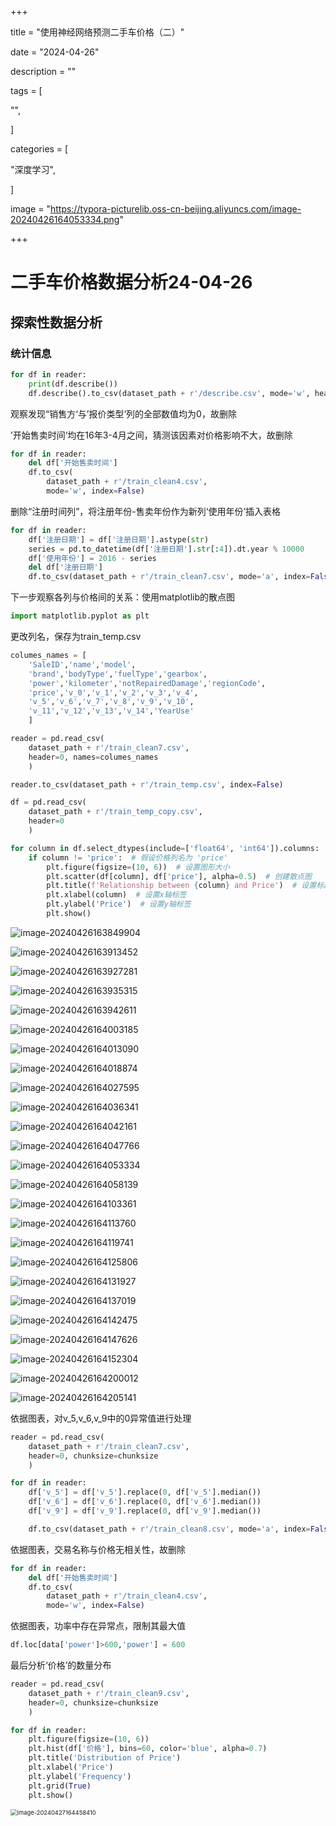 +++

title = "使用神经网络预测二手车价格（二）"

date = "2024-04-26"

description = ""

tags = [

 "",

]

categories = [

 "深度学习",

]

image = "https://typora-picturelib.oss-cn-beijing.aliyuncs.com/image-20240426164053334.png"

+++

# 二手车价格数据分析24-04-26

## 探索性数据分析

### 统计信息

```py
for df in reader:
    print(df.describe())
    df.describe().to_csv(dataset_path + r'/describe.csv', mode='w', header=True, index=True, sep=',')
```

观察发现“销售方‘与’报价类型‘列的全部数值均为0，故删除

’开始售卖时间‘均在16年3-4月之间，猜测该因素对价格影响不大，故删除

```py
for df in reader:
    del df['开始售卖时间']
    df.to_csv(
        dataset_path + r'/train_clean4.csv',
        mode='w', index=False)
```

删除“注册时间列”，将注册年份-售卖年份作为新列‘使用年份’插入表格

```py
for df in reader:
    df['注册日期'] = df['注册日期'].astype(str)
    series = pd.to_datetime(df['注册日期'].str[:4]).dt.year % 10000
    df['使用年份'] = 2016 - series
    del df['注册日期']
    df.to_csv(dataset_path + r'/train_clean7.csv', mode='a', index=False)
```

下一步观察各列与价格间的关系：使用matplotlib的散点图

```py
import matplotlib.pyplot as plt
```

更改列名，保存为train_temp.csv

```py
columes_names = [
    'SaleID','name','model',
    'brand','bodyType','fuelType','gearbox',
    'power','kilometer','notRepairedDamage','regionCode',
    'price','v_0','v_1','v_2','v_3','v_4',
    'v_5','v_6','v_7','v_8','v_9','v_10',
    'v_11','v_12','v_13','v_14','YearUse'
    ]

reader = pd.read_csv(
    dataset_path + r'/train_clean7.csv',
    header=0, names=columes_names
    )

reader.to_csv(dataset_path + r'/train_temp.csv', index=False)
```

```py
df = pd.read_csv(
    dataset_path + r'/train_temp_copy.csv',
    header=0
    )

for column in df.select_dtypes(include=['float64', 'int64']).columns:
    if column != 'price':  # 假设价格列名为 'price'
        plt.figure(figsize=(10, 6))  # 设置图形大小
        plt.scatter(df[column], df['price'], alpha=0.5)  # 创建散点图
        plt.title(f'Relationship between {column} and Price')  # 设置标题
        plt.xlabel(column)  # 设置x轴标签
        plt.ylabel('Price')  # 设置y轴标签
        plt.show()
```

![image-20240426163849904](https://typora-picturelib.oss-cn-beijing.aliyuncs.com/image-20240426163849904.png)

![image-20240426163913452](https://typora-picturelib.oss-cn-beijing.aliyuncs.com/image-20240426163913452.png)

![image-20240426163927281](https://typora-picturelib.oss-cn-beijing.aliyuncs.com/image-20240426163927281.png)

![image-20240426163935315](https://typora-picturelib.oss-cn-beijing.aliyuncs.com/image-20240426163935315.png)

![image-20240426163942611](https://typora-picturelib.oss-cn-beijing.aliyuncs.com/image-20240426163942611.png)

![image-20240426164003185](https://typora-picturelib.oss-cn-beijing.aliyuncs.com/image-20240426164003185.png)

![image-20240426164013090](https://typora-picturelib.oss-cn-beijing.aliyuncs.com/image-20240426164013090.png)

![image-20240426164018874](https://typora-picturelib.oss-cn-beijing.aliyuncs.com/image-20240426164018874.png)

![image-20240426164027595](https://typora-picturelib.oss-cn-beijing.aliyuncs.com/image-20240426164027595.png)

![image-20240426164036341](https://typora-picturelib.oss-cn-beijing.aliyuncs.com/image-20240426164036341.png)

![image-20240426164042161](https://typora-picturelib.oss-cn-beijing.aliyuncs.com/image-20240426164042161.png)

![image-20240426164047766](https://typora-picturelib.oss-cn-beijing.aliyuncs.com/image-20240426164047766.png)

![image-20240426164053334](https://typora-picturelib.oss-cn-beijing.aliyuncs.com/image-20240426164053334.png)

![image-20240426164058139](https://typora-picturelib.oss-cn-beijing.aliyuncs.com/image-20240426164058139.png)

![image-20240426164103361](https://typora-picturelib.oss-cn-beijing.aliyuncs.com/image-20240426164103361.png)

![image-20240426164113760](https://typora-picturelib.oss-cn-beijing.aliyuncs.com/image-20240426164113760.png)

![image-20240426164119741](https://typora-picturelib.oss-cn-beijing.aliyuncs.com/image-20240426164119741.png)

![image-20240426164125806](https://typora-picturelib.oss-cn-beijing.aliyuncs.com/image-20240426164125806.png)

![image-20240426164131927](https://typora-picturelib.oss-cn-beijing.aliyuncs.com/image-20240426164131927.png)

![image-20240426164137019](https://typora-picturelib.oss-cn-beijing.aliyuncs.com/image-20240426164137019.png)

![image-20240426164142475](https://typora-picturelib.oss-cn-beijing.aliyuncs.com/image-20240426164142475.png)

![image-20240426164147626](https://typora-picturelib.oss-cn-beijing.aliyuncs.com/image-20240426164147626.png)

![image-20240426164152304](https://typora-picturelib.oss-cn-beijing.aliyuncs.com/image-20240426164152304.png)

![image-20240426164200012](https://typora-picturelib.oss-cn-beijing.aliyuncs.com/image-20240426164200012.png)

![image-20240426164205141](https://typora-picturelib.oss-cn-beijing.aliyuncs.com/image-20240426164205141.png)

依据图表，对v_5,v_6,v_9中的0异常值进行处理

```py
reader = pd.read_csv(
    dataset_path + r'/train_clean7.csv',
    header=0, chunksize=chunksize
    )

for df in reader:
    df['v_5'] = df['v_5'].replace(0, df['v_5'].median())
    df['v_6'] = df['v_6'].replace(0, df['v_6'].median())
    df['v_9'] = df['v_9'].replace(0, df['v_9'].median())

    df.to_csv(dataset_path + r'/train_clean8.csv', mode='a', index=False)
```

依据图表，交易名称与价格无相关性，故删除

```py
for df in reader:
    del df['开始售卖时间']
    df.to_csv(
        dataset_path + r'/train_clean4.csv',
        mode='w', index=False)
```

依据图表，功率中存在异常点，限制其最大值

```py
df.loc[data['power']>600,'power'] = 600
```

最后分析‘价格’的数量分布

```py
reader = pd.read_csv(
    dataset_path + r'/train_clean9.csv',
    header=0, chunksize=chunksize
    )

for df in reader:
    plt.figure(figsize=(10, 6))
    plt.hist(df['价格'], bins=60, color='blue', alpha=0.7)
    plt.title('Distribution of Price')
    plt.xlabel('Price')
    plt.ylabel('Frequency')
    plt.grid(True)
    plt.show()
```

<img src="https://typora-picturelib.oss-cn-beijing.aliyuncs.com/image-20240427164458410.png" alt="image-20240427164458410" style="zoom: 67%;" />
